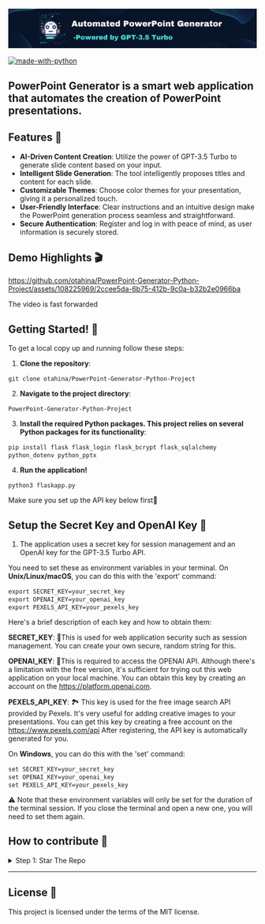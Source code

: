 ![Banner Image](./for_readme/banner.png)

[![made-with-python](https://ForTheBadge.com/images/badges/made-with-python.svg)](https://www.python.org/)

## PowerPoint Generator is a smart web application that automates the creation of PowerPoint presentations.

## Features 🎨


* **AI-Driven Content Creation**: Utilize the power of GPT-3.5 Turbo to generate slide content based on your input.
* **Intelligent Slide Generation**: The tool intelligently proposes titles and content for each slide.
* **Customizable Themes**: Choose color themes for your presentation, giving it a personalized touch.
* **User-Friendly Interface**: Clear instructions and an intuitive design make the PowerPoint generation process seamless and straightforward.
* **Secure Authentication**: Register and log in with peace of mind, as user information is securely stored.

## Demo Highlights 🎬

https://github.com/otahina/PowerPoint-Generator-Python-Project/assets/108225969/2ccee5da-6b75-412b-9c0a-b32b2e0966ba


The video is fast forwarded

## Getting Started! 🚀

To get a local copy up and running follow these steps:

1. **Clone the repository**:

```
git clone otahina/PowerPoint-Generator-Python-Project
```

2. **Navigate to the project directory**:

```
PowerPoint-Generator-Python-Project
```

3. **Install the required Python packages. This project relies on several Python packages for its functionality**:


```
pip install flask flask_login flask_bcrypt flask_sqlalchemy python_dotenv python_pptx
```

4. **Run the application!**

```
python3 flaskapp.py
```
Make sure you set up the API key below first🙂

## Setup the Secret Key and OpenAI Key 🔑


1. The application uses a secret key for session management and an OpenAI key for the GPT-3.5 Turbo API.

You need to set these as environment variables in your terminal. On **Unix/Linux/macOS**, you can do this with the 'export' command:

```
export SECRET_KEY=your_secret_key
export OPENAI_KEY=your_openai_key
export PEXELS_API_KEY=your_pexels_key
```
Here's a brief description of each key and how to obtain them:

**SECRET_KEY**: 🔐This is used for web application security such as session management. You can create your own secure, random string for this.

**OPENAI_KEY**: 🤖This is required to access the OPENAI API. Although there's a limitation with the free version, it's sufficient for trying out this web application on your local machine. You can obtain this key by creating an account on the https://platform.openai.com.

**PEXELS_API_KEY**: 🏞️ This key is used for the free image search API provided by Pexels. It's very useful for adding creative images to your presentations. You can get this key by creating a free account on the https://www.pexels.com/api
After registering, the API key is automatically generated for you.

On **Windows**, you can do this with the 'set' command:

```
set SECRET_KEY=your_secret_key
set OPENAI_KEY=your_openai_key
set PEXELS_API_KEY=your_pexels_key
```
⚠️ Note that these environment variables will only be set for the duration of the terminal session. If you close the terminal and open a new one, you will need to set them again.

## How to contribute 💛

<details>
<summary>
Step 1: Star The Repo
</summary>

Star the repo to start your contribution ⭐️

![star repo](https://docs.github.com/assets/images/help/stars/starring-a-repository.png)

</details>

---



## License 📄

This project is licensed under the terms of the MIT license.




